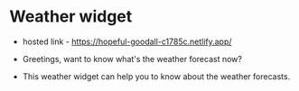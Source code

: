 # Weather widget
- hosted link - https://hopeful-goodall-c1785c.netlify.app/

- Greetings, want to know what's the weather forecast now?
- This weather widget can help you to know about the weather forecasts. 
